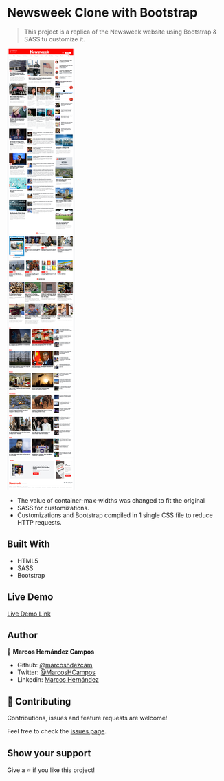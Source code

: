 # Newsweek Clone with Bootstrap

> This project is a replica of the Newsweek website using Bootstrap & SASS tu customize it.

![screenshot](./screenshots/desktop_viewport.jpg)

- The value of container-max-widths was changed to fit the original
- SASS for customizations.
- Customizations and Bootstrap compiled in 1 single CSS file to reduce HTTP requests.

## Built With

- HTML5
- SASS
- Bootstrap

## Live Demo

[Live Demo Link](https://livedemo.com)

## Author

👤 **Marcos Hernández Campos**

- Github: [@marcoshdezcam](https://github.com/marcoshdezcam)
- Twitter: [@MarcosHCampos](https://twitter.com/MarcosHCampos)
- Linkedin: [Marcos Hernández](https://linkedin.com/marcos-hernández-56058119a/)

## 🤝 Contributing

Contributions, issues and feature requests are welcome!

Feel free to check the [issues page](issues/).

## Show your support

Give a ⭐️ if you like this project!
